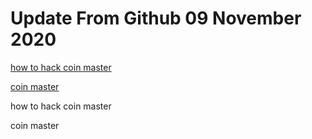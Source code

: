# Update From Github 09 November 2020

[how to hack coin master](https://sites.google.com/view/levvvel/home)

[coin master](https://1coinmasterofficial.blogspot.com)
      
how to hack coin master

coin master
